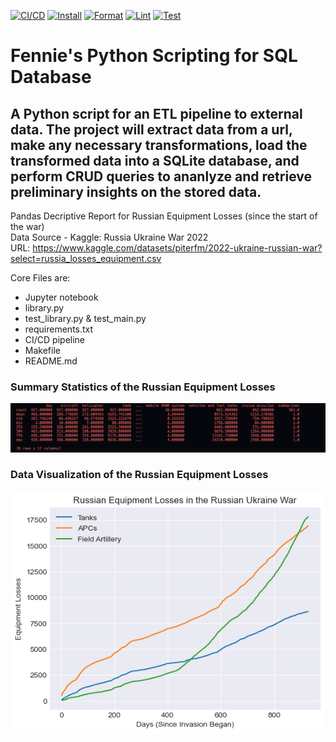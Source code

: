 [![CI/CD](https://github.com/zfennie/Python-Scripting-for-SQL-Database/actions/workflows/CI_CD.yml/badge.svg)](https://github.com/zfennie/Python-Scripting-for-SQL-Database/actions/workflows/CI_CD.yml) [![Install](https://github.com/zfennie/Python-Scripting-for-SQL-Database/actions/workflows/install.yml/badge.svg)](https://github.com/zfennie/Python-Scripting-for-SQL-Database/actions/workflows/install.yml) [![Format](https://github.com/zfennie/Python-Scripting-for-SQL-Database/actions/workflows/format.yml/badge.svg)](https://github.com/zfennie/Python-Scripting-for-SQL-Database/actions/workflows/format.yml) [![Lint](https://github.com/zfennie/Python-Scripting-for-SQL-Database/actions/workflows/lint.yml/badge.svg)](https://github.com/zfennie/Python-Scripting-for-SQL-Database/actions/workflows/lint.yml) [![Test](https://github.com/zfennie/Python-Scripting-for-SQL-Database/actions/workflows/test.yml/badge.svg)](https://github.com/zfennie/Python-Scripting-for-SQL-Database/actions/workflows/test.yml)



# Fennie's Python Scripting for SQL Database
## A Python script for an ETL pipeline to external data. The project will extract data from a url, make any necessary transformations, load the transformed data into a SQLite database, and perform CRUD queries to ananlyze and retrieve preliminary insights on the stored data.



Pandas Decriptive Report for Russian Equipment Losses (since the start of the war)\
Data Source - Kaggle: Russia Ukraine War 2022\
URL: https://www.kaggle.com/datasets/piterfm/2022-ukraine-russian-war?select=russia_losses_equipment.csv

Core Files are:
- Jupyter notebook
- library.py
- test_library.py & test_main.py
- requirements.txt
- CI/CD pipeline
- Makefile
- README.md

### Summary Statistics of the Russian Equipment Losses
![Alt Text](./summary_stats.png)

### Data Visualization of the Russian Equipment Losses
![Alt Text](./main_ground_losses.png)